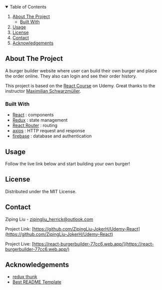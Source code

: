 <!-- TABLE OF CONTENTS -->
<details open="open">
  <summary>Table of Contents</summary>
  <ol>
    <li>
      <a href="#about-the-project">About The Project</a>
      <ul>
        <li><a href="#built-with">Built With</a></li>
      </ul>
    </li>
    <li><a href="#usage">Usage</a></li>
    <li><a href="#license">License</a></li>
    <li><a href="#contact">Contact</a></li>
    <li><a href="#acknowledgements">Acknowledgements</a></li>
  </ol>
</details>

<!-- ABOUT THE PROJECT -->

## About The Project

A burger builder website where user can build their own burger and place the order online. They also can login and see their order history.

This project is based on the [React Course](https://www.udemy.com/course/react-the-complete-guide-incl-redux/) on Udemy. Great thanks to the instructor [Maximilian Schwarzmüller](https://www.udemy.com/user/maximilian-schwarzmuller/).

### Built With

- [React](https://reactjs.org/) : components
- [Redux](https://redux.js.org/) : state management
- [React Router](https://reactrouter.com/) : routing
- [axios](https://github.com/axios/axios) : HTTP request and response
- [firebase](https://firebase.google.com/) : database and authentication

<!-- USAGE EXAMPLES -->

## Usage

Follow the live link below and start building your own burger!

<!-- LICENSE -->

## License

Distributed under the MIT License.

<!-- CONTACT -->

## Contact

Ziping Liu - zipingliu_herrick@outlook.com

Project Link: [https://github.com/ZipingLiu-JokerH/Udemy-React](https://github.com/ZipingLiu-JokerH/Udemy-React)

Project Live: [https://react-burgerbuilder-77cc6.web.app/](https://react-burgerbuilder-77cc6.web.app/)

<!-- ACKNOWLEDGEMENTS -->

## Acknowledgements

- [redux thunk](https://github.com/reduxjs/redux-thunk)
- [Best README Template](https://github.com/othneildrew/Best-README-Template)
